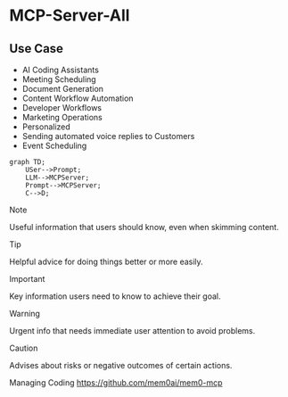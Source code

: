 # MCP-Server-All

## Use Case 
- AI Coding Assistants
- Meeting Scheduling
- Document Generation
- Content Workflow Automation
- Developer Workflows
- Marketing Operations
- Personalized 
- Sending automated voice replies to Customers
- Event Scheduling

```mermaid
graph TD;
    USer-->Prompt;
    LLM-->MCPServer;
    Prompt-->MCPServer;
    C-->D;
```

> [!NOTE]
> Useful information that users should know, even when skimming content.

> [!TIP]
> Helpful advice for doing things better or more easily.

> [!IMPORTANT]
> Key information users need to know to achieve their goal.

> [!WARNING]
> Urgent info that needs immediate user attention to avoid problems.

> [!CAUTION]
> Advises about risks or negative outcomes of certain actions.
> 
Managing Coding https://github.com/mem0ai/mem0-mcp
